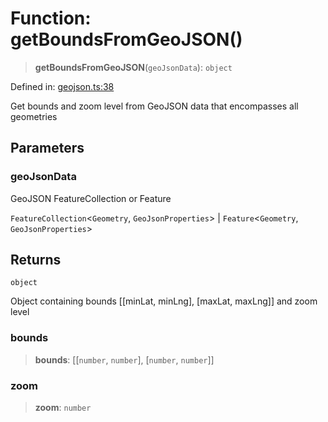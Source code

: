 # Function: getBoundsFromGeoJSON()

> **getBoundsFromGeoJSON**(`geoJsonData`): `object`

Defined in: [geojson.ts:38](https://github.com/GeoDaCenter/openassistant/blob/0a6a7e7306d75a25dc968b3117f04cb7bd613bec/packages/utils/src/geojson.ts#L38)

Get bounds and zoom level from GeoJSON data that encompasses all geometries

## Parameters

### geoJsonData

GeoJSON FeatureCollection or Feature

`FeatureCollection`\<`Geometry`, `GeoJsonProperties`\> | `Feature`\<`Geometry`, `GeoJsonProperties`\>

## Returns

`object`

Object containing bounds [[minLat, minLng], [maxLat, maxLng]] and zoom level

### bounds

> **bounds**: \[\[`number`, `number`\], \[`number`, `number`\]\]

### zoom

> **zoom**: `number`
